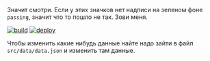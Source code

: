 Значит смотри. Если у этих значков нет надписи на зеленом фоне `passing`, значит что то пошло не так. Зови меня.

[![build](https://github.com/ermolaeva-alina/ermolaeva-alina.github.io/actions/workflows/node.js.yml/badge.svg)](https://github.com/ermolaeva-alina/ermolaeva-alina.github.io/actions/workflows/node.js.yml)
[![deploy](https://github.com/ermolaeva-alina/ermolaeva-alina.github.io/actions/workflows/pages/pages-build-deployment/badge.svg)](https://github.com/ermolaeva-alina/ermolaeva-alina.github.io/actions/workflows/pages/pages-build-deployment)

Чтобы изменить какие нибудь данные найте надо зайти в файл `src/data/data.json` и изменить там данные.

